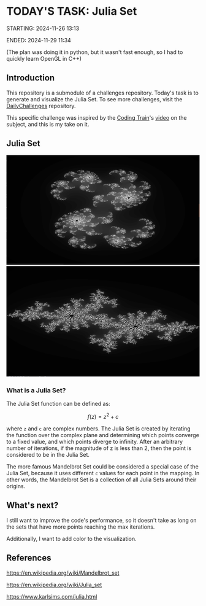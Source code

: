 # TODAY'S TASK: Julia Set

STARTING: 2024-11-26 13:13

ENDED: 2024-11-29 11:34

(The plan was doing it in python, but it wasn't fast enough, so I had to quickly learn OpenGL in C++)

## Introduction

This repository is a submodule of a challenges repository.
Today's task is to generate and visualize the Julia Set.
To see more challenges, visit the [DailyChallenges](https://github.com/RodrigoAroeira/DailyChallenges) repository.

This specific challenge was inspired by the [Coding Train](https://youtube.com/@TheCodingTrain)'s [video](https://youtu.be/fAsaSkmbF5s?si=JkNiZvWralzD6iZX) on the subject,
and this is my take on it.

## Julia Set

![image](Assets/Julia1.png)
![image](Assets/Julia2.png)

### What is a Julia Set?

The Julia Set function can be defined as:

$$
f(z) = z^2 + c
$$

where `z` and `c` are complex numbers. The Julia Set is created by iterating the
function over the complex plane and determining which points converge to a
fixed value, and which points diverge to infinity. After an arbitrary number of
iterations, if the magnitude of z is less than 2, then the point is considered
to be in the Julia Set.

The more famous Mandelbrot Set could be considered a special case of the Julia Set,
because it uses different `c` values for each point in the mapping. In other words,
the Mandelbrot Set is a collection of all Julia Sets around their origins.

## What's next?

I still want to improve the code's performance, so it doesn't take as long
on the sets that have more points reaching the max iterations.

Additionally, I want to add color to the visualization.

## References

<https://en.wikipedia.org/wiki/Mandelbrot_set>

<https://en.wikipedia.org/wiki/Julia_set>

<https://www.karlsims.com/julia.html>
